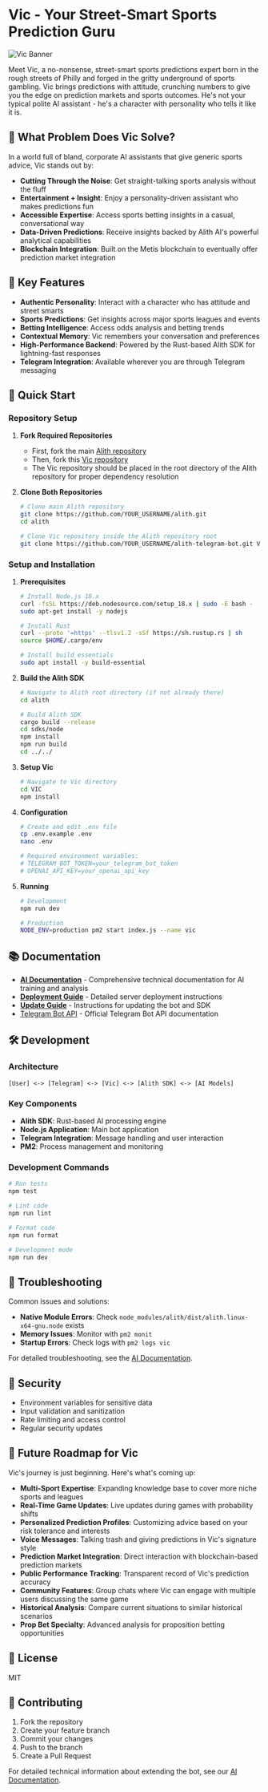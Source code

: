 # Vic - Your Street-Smart Sports Prediction Guru

![Vic Banner](https://i.imgur.com/placeholder-for-vic-banner.png)

Meet Vic, a no-nonsense, street-smart sports predictions expert born in the rough streets of Philly and forged in the gritty underground of sports gambling. Vic brings predictions with attitude, crunching numbers to give you the edge on prediction markets and sports outcomes. He's not your typical polite AI assistant - he's a character with personality who tells it like it is.

## 🤔 What Problem Does Vic Solve?

In a world full of bland, corporate AI assistants that give generic sports advice, Vic stands out by:

- **Cutting Through the Noise**: Get straight-talking sports analysis without the fluff
- **Entertainment + Insight**: Enjoy a personality-driven assistant who makes predictions fun
- **Accessible Expertise**: Access sports betting insights in a casual, conversational way
- **Data-Driven Predictions**: Receive insights backed by Alith AI's powerful analytical capabilities
- **Blockchain Integration**: Built on the Metis blockchain to eventually offer prediction market integration

## 🌟 Key Features

- **Authentic Personality**: Interact with a character who has attitude and street smarts
- **Sports Predictions**: Get insights across major sports leagues and events
- **Betting Intelligence**: Access odds analysis and betting trends
- **Contextual Memory**: Vic remembers your conversation and preferences
- **High-Performance Backend**: Powered by the Rust-based Alith SDK for lightning-fast responses
- **Telegram Integration**: Available wherever you are through Telegram messaging

## 🚀 Quick Start

### Repository Setup

1. **Fork Required Repositories**
   - First, fork the main [Alith repository](https://github.com/cobibean/alith)
   - Then, fork this [Vic repository](https://github.com/cobibean/alith-telegram-bot)
   - The Vic repository should be placed in the root directory of the Alith repository for proper dependency resolution

2. **Clone Both Repositories**
   ```bash
   # Clone main Alith repository
   git clone https://github.com/YOUR_USERNAME/alith.git
   cd alith
   
   # Clone Vic repository inside the Alith repository root
   git clone https://github.com/YOUR_USERNAME/alith-telegram-bot.git VIC
   ```

### Setup and Installation

1. **Prerequisites**
   ```bash
   # Install Node.js 18.x
   curl -fsSL https://deb.nodesource.com/setup_18.x | sudo -E bash -
   sudo apt-get install -y nodejs

   # Install Rust
   curl --proto '=https' --tlsv1.2 -sSf https://sh.rustup.rs | sh
   source $HOME/.cargo/env

   # Install build essentials
   sudo apt install -y build-essential
   ```

2. **Build the Alith SDK**
   ```bash
   # Navigate to Alith root directory (if not already there)
   cd alith
   
   # Build Alith SDK
   cargo build --release
   cd sdks/node
   npm install
   npm run build
   cd ../../
   ```

3. **Setup Vic**
   ```bash
   # Navigate to Vic directory
   cd VIC
   npm install
   ```

4. **Configuration**
   ```bash
   # Create and edit .env file
   cp .env.example .env
   nano .env

   # Required environment variables:
   # TELEGRAM_BOT_TOKEN=your_telegram_bot_token
   # OPENAI_API_KEY=your_openai_api_key
   ```

5. **Running**
   ```bash
   # Development
   npm run dev

   # Production
   NODE_ENV=production pm2 start index.js --name vic
   ```

## 📚 Documentation

- [**AI Documentation**](./AI_DOCUMENTATION.md) - Comprehensive technical documentation for AI training and analysis
- [**Deployment Guide**](./deployment_instructions.md) - Detailed server deployment instructions
- [**Update Guide**](./update_instructions.md) - Instructions for updating the bot and SDK
- [Telegram Bot API](https://core.telegram.org/bots/api) - Official Telegram Bot API documentation

## 🛠 Development

### Architecture
```
[User] <-> [Telegram] <-> [Vic] <-> [Alith SDK] <-> [AI Models]
```

### Key Components
- **Alith SDK**: Rust-based AI processing engine
- **Node.js Application**: Main bot application
- **Telegram Integration**: Message handling and user interaction
- **PM2**: Process management and monitoring

### Development Commands
```bash
# Run tests
npm test

# Lint code
npm run lint

# Format code
npm run format

# Development mode
npm run dev
```

## 🔧 Troubleshooting

Common issues and solutions:
- **Native Module Errors**: Check `node_modules/alith/dist/alith.linux-x64-gnu.node` exists
- **Memory Issues**: Monitor with `pm2 monit`
- **Startup Errors**: Check logs with `pm2 logs vic`

For detailed troubleshooting, see the [AI Documentation](./AI_DOCUMENTATION.md#troubleshooting-guide).

## 🔐 Security

- Environment variables for sensitive data
- Input validation and sanitization
- Rate limiting and access control
- Regular security updates

## 🎯 Future Roadmap for Vic

Vic's journey is just beginning. Here's what's coming up:

- **Multi-Sport Expertise**: Expanding knowledge base to cover more niche sports and leagues
- **Real-Time Game Updates**: Live updates during games with probability shifts
- **Personalized Prediction Profiles**: Customizing advice based on your risk tolerance and interests
- **Voice Messages**: Talking trash and giving predictions in Vic's signature style
- **Prediction Market Integration**: Direct interaction with blockchain-based prediction markets
- **Public Performance Tracking**: Transparent record of Vic's prediction accuracy
- **Community Features**: Group chats where Vic can engage with multiple users discussing the same game
- **Historical Analysis**: Compare current situations to similar historical scenarios
- **Prop Bet Specialty**: Advanced analysis for proposition betting opportunities

## 📄 License

MIT

## 🤝 Contributing

1. Fork the repository
2. Create your feature branch
3. Commit your changes
4. Push to the branch
5. Create a Pull Request

For detailed technical information about extending the bot, see our [AI Documentation](./AI_DOCUMENTATION.md#extensibility-points). 